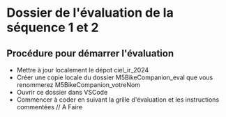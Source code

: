 # Dossier de l'évaluation de la séquence 1 et 2 #
## Procédure pour démarrer l'évaluation ##
* Mettre à jour localement le dépot ciel_ir_2024
* Créer une copie locale du dossier M5BikeCompanion_eval que vous renommerez M5BikeCompanion_votreNom
* Ouvrir ce dossier dans VSCode
* Commencer à coder en suivant la grille d'évaluation et les instructions commentées // A Faire
